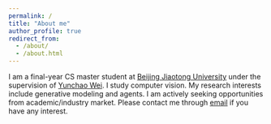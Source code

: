 ```yaml
---
permalink: /
title: "About me"
author_profile: true
redirect_from: 
  - /about/
  - /about.html
---
```

I am a final-year CS master student at [Beijing Jiaotong University](https://www.bjtu.edu.cn/) under the supervision of [Yunchao Wei](https://weiyc.github.io/). I study computer vision. My research interests include generative modeling and agents. I am actively seeking opportunities from academic/industry market. Please contact me through [email](sunjialong@bjtu.edu.cn) if you have any interest.
